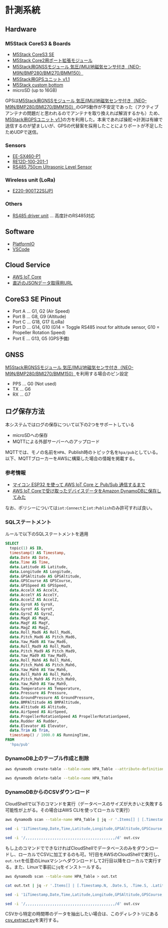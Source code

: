 # 計測系統

## Hardware

### M5Stack CoreS3 & Boards

* [M5Stack CoreS3 SE](https://www.switch-science.com/products/9690)
* [M5Stack Core2用ポート拡張モジュール](https://www.switch-science.com/products/8308)
* [M5Stack用GNSSモジュール 気圧/IMU/地磁気センサ付き（NEO-M9N/BMP280/BMI270/BMM150）](https://www.switch-science.com/products/9276?_pos=2&_sid=b1554245d&_ss=r)
* [M5Stack用GPSユニット v1.1](https://www.switch-science.com/products/10037)
* [M5Stack custom bottom](https://github.com/xoseperez/m5stack-rfm95/blob/master/enclosure/m5stack-rfm95-bottom-v2.stl)
* microSD (up to 16GB)

GPSは[M5Stack用GNSSモジュール 気圧/IMU/地磁気センサ付き（NEO-M9N/BMP280/BMI270/BMM150）](https://www.switch-science.com/products/9276?_pos=2&_sid=b1554245d&_ss=r)のGPS動作が不安定であった（アクティブアンテナの問題だと思われるのでアンテナを取り換えれば解消するかも）ため、[M5Stack用GPSユニット v1.1](https://www.switch-science.com/products/10037)の方を利用した。本来であれば操舵→計測は有線で送信するのが望ましいが、GPSの代替案を採用したことによりポートが不足したためUDPで送信。

### Sensors

* [EE-SX460-P1](https://www.fa.omron.co.jp/products/family/3605)
* [RE12D-100-201-1](https://www.nidec-components.com/j/product/detail/00000062)
* [RS485 750cm Ultrasonic Level Sensor](https://www.seeedstudio.com/RS485-750cm-Ultrasonic-Level-Sensor-p-5587.html)

### Wireless unit (LoRa)

* [E220-900T22S(JP)](https://dragon-torch.tech/rf-modules/lora/e220-900t22s-jp)

### Others

* [RS485 driver unit](https://github.com/21km43/UART-RS485) ... 高度計のRS485対応

## Software

* [PlatformIO](https://platformio.org)
* [VSCode](https://code.visualstudio.com)

## Cloud Service

* [AWS IoT Core](https://aws.amazon.com/jp/iot-core)
* [直近のJSONデータ取得用URL](https://62u95gbc60.execute-api.us-east-1.amazonaws.com/test/items/hpa/latest)

## CoreS3 SE Pinout

* Port A ... G1, G2 (Air Speed)
* Port B ... G8, G9 (Altitude)
* Port C ... G18, G17 (LoRa)
* Port D ... G14, G10 (G14 = Toggle RS485 inout for altitude sensor, G10 = Propeller Rotation Speed)
* Port E ... G13, G5 (GPS予備)

## GNSS

[M5Stack用GNSSモジュール 気圧/IMU/地磁気センサ付き（NEO-M9N/BMP280/BMI270/BMM150）](https://www.switch-science.com/products/9276?_pos=2&_sid=b1554245d&_ss=r)を利用する場合のピン設定

* PPS ... G0 (Not used)
* TX ... G6
* RX ... G7

## ログ保存方法

本システムではログの保存について以下の2つをサポートしている

- microSDへの保存
- MQTTによる外部サーバーへのアップロード

MQTTでは、モノの名前を`HPA`、Publish時のトピック名を`hpa/pub`としている。以下、MQTTブローカーをAWSに構築した場合の情報を掲載する。

### 参考情報

- [マイコン ESP32 を使って AWS IoT Core と Pub/Sub 通信するまで](https://dev.classmethod.jp/articles/esp32-aws-iot-pubsub-basic)
- [AWS IoT Coreで受け取ったデバイスデータをAmazon DynamoDBに保存してみた](https://dev.classmethod.jp/articles/saving-device-data-from-iot-core-to-dynamodb)

なお、ポリシーについては`iot:Connect`と`iot:Publish`のみ許可すれば良い。

### SQLステートメント

ルールで以下のSQLステートメントを適用

```sql
SELECT
  topic(1) AS ID,
  timestamp() AS Timestamp,
  data.Date AS Date,
  data.Time AS Time,
  data.Latitude AS Latitude,
  data.Longitude AS Longitude,
  data.GPSAltitude AS GPSAltitude,
  data.GPSCourse AS GPSCourse,
  data.GPSSpeed AS GPSSpeed,
  data.AccelX AS AccelX,
  data.AccelY AS AccelY,
  data.AccelZ AS AccelZ,
  data.GyroX AS GyroX,
  data.GyroY AS GyroY,
  data.GyroZ AS GyroZ,
  data.MagX AS MagX,
  data.MagY AS MagY,
  data.MagZ AS MagZ,
  data.Roll_Mad6 AS Roll_Mad6,
  data.Pitch_Mad6 AS Pitch_Mad6,
  data.Yaw_Mad6 AS Yaw_Mad6,
  data.Roll_Mad9 AS Roll_Mad9,
  data.Pitch_Mad9 AS Pitch_Mad9,
  data.Yaw_Mad9 AS Yaw_Mad9,
  data.Roll_Mah6 AS Roll_Mah6,
  data.Pitch_Mah6 AS Pitch_Mah6,
  data.Yaw_Mah6 AS Yaw_Mah6,
  data.Roll_Mah9 AS Roll_Mah9,
  data.Pitch_Mah9 AS Pitch_Mah9,
  data.Yaw_Mah9 AS Yaw_Mah9,
  data.Temperature AS Temperature,
  data.Pressure AS Pressure,
  data.GroundPressure AS GroundPressure,
  data.BMPAltitude AS BMPAltitude,
  data.Altitude AS Altitude,
  data.AirSpeed AS AirSpeed,
  data.PropellerRotationSpeed AS PropellerRotationSpeed,
  data.Rudder AS Rudder,
  data.Elevator AS Elevator,
  data.Trim AS Trim,
  timestamp() / 1000.0 AS RunningTime,
FROM
  'hpa/pub'
```

### DynamoDB上のテーブル作成と削除

```bash
aws dynamodb create-table --table-name HPA_Table --attribute-definitions AttributeName=ID,AttributeType=S AttributeName=Timestamp,AttributeType=N --key-schema AttributeName=ID,KeyType=HASH AttributeName=Timestamp,KeyType=RANGE --billing-mode PAY_PER_REQUEST --table-class STANDARD

aws dynamodb delete-table --table-name HPA_Table
```

### DynamoDBからのCSVダウンロード

CloudShellで以下のコマンドを実行（データベースのサイズが大きいと失敗する可能性が上がる。その場合はAWS CLIを使ってローカルで実行）

```bash
aws dynamodb scan --table-name HPA_Table | jq -r '.Items[] | [.Timestamp.N, .Date.S, .Time.S, .Latitude.N, .Longitude.N, .GPSAltitude.N, .GPSCourse.N, .GPSSpeed.N, .AccelX.N, .AccelY.N, .AccelZ.N, .GyroX.N, .GyroY.N, .GyroZ.N, .MagX.N, .MagY.N, .MagZ.N, .Roll_Mad6.N, .Pitch_Mad6.N, .Yaw_Mad6.N, .Roll_Mad9.N, .Pitch_Mad9.N, .Yaw_Mad9.N, .Roll_Mah6.N, .Pitch_Mah6.N, .Yaw_Mah6.N, .Roll_Mah9.N, .Pitch_Mah9.N, .Yaw_Mah9.N, .Temperature.N, .Pressure.N, .GroundPressure.N, .BMPAltitude.N, .Altitude.N, .AirSpeed.N, .PropellerRotationSpeed.N, .Rudder.N, .Elevator.N, .Trim.N, .LoRaRSSI.N, .RunningTime.N] | @csv' >> out.csv

sed -i '1iTimestamp,Date,Time,Latitude,Longitude,GPSAltitude,GPSCourse,GPSSpeed,AccelX,AccelY,AccelZ,GyroX,GyroY,GyroZ,MagX,MagY,MagZ,Roll_Mad6,Pitch_Mad6,Yaw_Mad6,Roll_Mad9,Pitch_Mad9,Yaw_Mad9,Roll_Mah6,Pitch_Mah6,Yaw_Mah6,Roll_Mah9,Pitch_Mah9,Yaw_Mah9,Temperature,Pressure,GroundPressure,BMPAltitude,Altitude,AirSpeed,PropellerRotationSpeed,Rudder,Elevator,Trim,LoRaRSSI,RunningTime' out.csv

sed -i '/,,,,,,,,,,,,,,,,,,,,,,,,,,,,,,,,,,,,,,,,/d' out.csv
```

もし上のコマンドでできなければCloudShellでデータベースのみをダウンロードし、ローカルでCSVに加工するのも可。1行目をAWSのCloudShellで実行し、`out.txt`を任意のLinuxマシンへダウンロードして2行目以降をローカルで実行する。また、Linuxで事前に`jq`をインストールする。

```bash
aws dynamodb scan --table-name HPA_Table > out.txt

cat out.txt | jq -r '.Items[] | [.Timestamp.N, .Date.S, .Time.S, .Latitude.N, .Longitude.N, .GPSAltitude.N, .GPSCourse.N, .GPSSpeed.N, .AccelX.N, .AccelY.N, .AccelZ.N, .GyroX.N, .GyroY.N, .GyroZ.N, .MagX.N, .MagY.N, .MagZ.N, .Roll_Mad6.N, .Pitch_Mad6.N, .Yaw_Mad6.N, .Roll_Mad9.N, .Pitch_Mad9.N, .Yaw_Mad9.N, .Roll_Mah6.N, .Pitch_Mah6.N, .Yaw_Mah6.N, .Roll_Mah9.N, .Pitch_Mah9.N, .Yaw_Mah9.N, .Temperature.N, .Pressure.N, .GroundPressure.N, .BMPAltitude.N, .Altitude.N, .AirSpeed.N, .PropellerRotationSpeed.N, .Rudder.N, .Elevator.N, .Trim.N, .LoRaRSSI.N, .RunningTime.N] | @csv' >> out.csv

sed -i '1iTimestamp,Date,Time,Latitude,Longitude,GPSAltitude,GPSCourse,GPSSpeed,AccelX,AccelY,AccelZ,GyroX,GyroY,GyroZ,MagX,MagY,MagZ,Roll_Mad6,Pitch_Mad6,Yaw_Mad6,Roll_Mad9,Pitch_Mad9,Yaw_Mad9,Roll_Mah6,Pitch_Mah6,Yaw_Mah6,Roll_Mah9,Pitch_Mah9,Yaw_Mah9,Temperature,Pressure,GroundPressure,BMPAltitude,Altitude,AirSpeed,PropellerRotationSpeed,Rudder,Elevator,Trim,LoRaRSSI,RunningTime' out.csv

sed -i '/,,,,,,,,,,,,,,,,,,,,,,,,,,,,,,,,,,,,,,,,/d' out.csv
```

CSVから特定の時間帯のデータを抽出したい場合は、このディレクトリにある[csv_extract.py](./csv_extract.py)を実行する。
